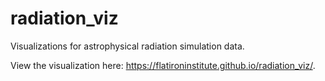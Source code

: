 # radiation_viz
Visualizations for astrophysical radiation simulation data.

View the visualization here:
<a href="https://flatironinstitute.github.io/radiation_viz/">https://flatironinstitute.github.io/radiation_viz/</a>.
